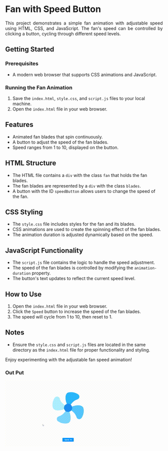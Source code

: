 # Fan with Speed Button

<p align="justify">This project demonstrates a simple fan animation with adjustable speed using HTML, CSS, and JavaScript. The fan's speed can be controlled by clicking a button, cycling through different speed levels.</p>

## Getting Started

### Prerequisites

- A modern web browser that supports CSS animations and JavaScript.

### Running the Fan Animation

1. Save the `index.html`, `style.css`, and `script.js` files to your local machine.
2. Open the `index.html` file in your web browser.

## Features

- Animated fan blades that spin continuously.
- A button to adjust the speed of the fan blades.
- Speed ranges from 1 to 10, displayed on the button.

## HTML Structure

- The HTML file contains a `div` with the class `fan` that holds the fan blades.
- The fan blades are represented by a `div` with the class `blades`.
- A button with the ID `speedButton` allows users to change the speed of the fan.

## CSS Styling

- The `style.css` file includes styles for the fan and its blades.
- CSS animations are used to create the spinning effect of the fan blades.
- The animation duration is adjusted dynamically based on the speed.

## JavaScript Functionality

- The `script.js` file contains the logic to handle the speed adjustment.
- The speed of the fan blades is controlled by modifying the `animation-duration` property.
- The button's text updates to reflect the current speed level.

## How to Use

1. Open the `index.html` file in your web browser.
2. Click the `Speed` button to increase the speed of the fan blades.
3. The speed will cycle from 1 to 10, then reset to 1.

## Notes

- Ensure the `style.css` and `script.js` files are located in the same directory as the `index.html` file for proper functionality and styling.

Enjoy experimenting with the adjustable fan speed animation!


### Out Put
![fan](./Pictures/fan.gif)